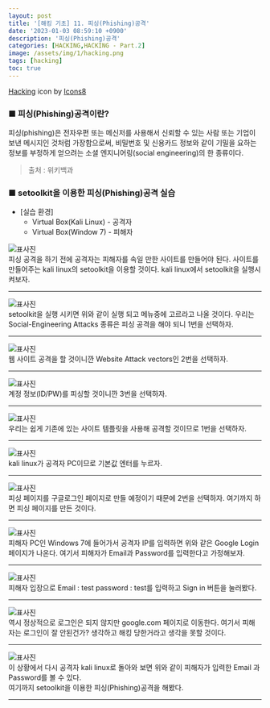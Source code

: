 ```yaml
---
layout: post
title: '[해킹 기초] 11. 피싱(Phishing)공격'
date: '2023-01-03 08:59:10 +0900'
description: '피싱(Phishing)공격'
categories: [HACKING,HACKING - Part.2]
image: /assets/img/1/hacking.png
tags: [hacking]
toc: true
---
```

<a text-size="1px" target="_blank" href="https://icons8.com/icon/5503/hacking">Hacking</a> icon by <a target="_blank" href="https://icons8.com">Icons8</a>

### <b>■ 피싱(Phishing)공격이란?</b>
피싱(phishing)은 전자우편 또는 메신저를 사용해서 신뢰할 수 있는 사람 또는 기업이 보낸 메시지인 것처럼 가장함으로써, 비밀번호 및 신용카드 정보와 같이 기밀을 요하는 정보를 부정하게 얻으려는 소셜 엔지니어링(social engineering)의 한 종류이다.

> 출처 : 위키백과

### <b>■ setoolkit을 이용한 피싱(Phishing)공격 실습</b>
- [실습 환경]
    - Virtual Box(Kali Linux) - 공격자
    - Virtual Box(Window 7) - 피해자

<img src="/assets/img/hacking/part2-5/1.png" alt="표사진"><br>
피싱 공격을 하기 전에 공격자는 피해자를 속일 만한 사이트를 만들어야 된다. 사이트를 만들어주는 kali linux의 setoolkit을 이용할 것이다. kali linux에서 setoolkit을 실행시켜보자.
<hr>
<img src="/assets/img/hacking/part2-5/2.png" alt="표사진"><br>
setoolkit을 실행 시키면 위와 같이 실행 되고 메뉴중에 고르라고 나올 것이다. 우리는 Social-Engineering Attacks 종류은 피싱 공격을 해야 되니 1번을 선택하자.
<hr>
<img src="/assets/img/hacking/part2-5/3.png" alt="표사진"><br>
웹 사이트 공격을 할 것이니깐 Website Attack vectors인 2번을 선택하자.
<hr>
<img src="/assets/img/hacking/part2-5/4.png" alt="표사진"><br>
계정 정보(ID/PW)를 피싱할 것이니깐 3번을 선택하자.
<hr>
<img src="/assets/img/hacking/part2-5/5.png" alt="표사진"><br>
우리는 쉽게 기존에 있는 사이트 템플릿을 사용해 공격할 것이므로  1번을 선택하자.
<hr>
<img src="/assets/img/hacking/part2-5/6.png" alt="표사진"><br>
kali linux가 공격자 PC이므로 기본값 엔터를 누르자.
<hr>
<img src="/assets/img/hacking/part2-5/7.png" alt="표사진"><br>
피싱 페이지를 구글로그인 페이지로 만들 예정이기 때문에 2번을 선택하자.
여기까지 하면 피싱 페이지를 만든 것이다.
<hr>
<img src="/assets/img/hacking/part2-5/8.png" alt="표사진"><br>
피해자 PC인 Windows 7에 들어가서 공격자 IP를 입력하면 위와 같은 Google Login 페이지가 나온다. 여기서 피해자가 Email과 Password를 입력한다고 가정해보자.
<hr>
<img src="/assets/img/hacking/part2-5/9.png" alt="표사진"><br>
피해자 입장으로 Email : test password : test를 입력하고 Sign in 버튼을 눌러봤다.
<hr>
<img src="/assets/img/hacking/part2-5/10.png" alt="표사진"><br>
역시 정상적으로 로그인은 되지 않지만 google.com 페이지로 이동한다. 여기서 피해자는 로그인이 잘 안된건가? 생각하고 해킹 당한거라고 생각을 못할 것이다.
<hr>
<img src="/assets/img/hacking/part2-5/11.png" alt="표사진"><br>
이 상황에서 다시 공격자 kali linux로 돌아와 보면 위와 같이 피해자가 입력한 Email 과 Password를 볼 수 있다.<br>
여기까지 setoolkit을 이용한 피싱(Phishing)공격을 해봤다.
<hr>